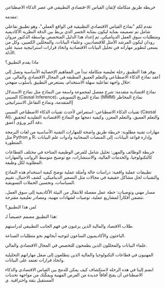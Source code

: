 خريطة طريق متكاملة لإتقان القياس الا-قتصادي التطبيقي في عصر الذكاء الاصطناعي

مقدمة:

نقدم لكم "نماذج القياس الاقتصادي التطبيقية في الواقع العملي"، وهو تطبيق تفاعلي شامل تم تصميمه بعناية ليكون بمثابة الجسر الذي يربط بين الدقة النظرية الأكاديمية ومتطلبات سوق العمل الديناميكي. تم إعداد هذا الدليل المتخصص بواسطة الدكتور مروان رودان ليكون المرشد الأمثل للاقتصاديين، وعلماء البيانات، والمحللين الكميين، وكل من يسعى لتطوير مهاراته في تحليل البيانات الاقتصادية واتخاذ قرارات استراتيجية مبنية على الأدلة.

ماذا يقدم التطبيق؟

يوفر هذا التطبيق رحلة تعليمية متكاملة تبدأ من المفاهيم الإحصائية الأساسية وتصل إلى أعقد نماذج الذكاء الاصطناعي والتعلم العميق المطبقة في المجال الاقتصادي والمالي. من خلال واجهة تفاعلية سهلة الاستخدام، يستعرض التطبيق بأسلوب منهجي:

نماذج اقتصادية متقدمة: شرح مفصل لمجموعة واسعة من النماذج مثل نماذج الاستدلال السببي (Causal Inference)، نماذج المزيج التسويقي (MMM) نماذج المخاطر المتقدمة، ونماذج التفاعل الاستراتيجي]

تقنيات الذكاء الاصطناعي: استعراض لأحدث تقنيات الذكاء الاصطناعي السببي (Causal AI)، والتعلم العميق، والتعلم المعزز، وكيفية دمجها مع النماذج الاقتصادية التقليدية لتحقيق دقة أكبر ورؤى أعمق.

مهارات تقنية مطلوبة: خريطة طريق واضحة للمهارات التقنية الأساسية من لغات البرمجة مثل Python و R، وإدارة قواعد البيانات، إلى المنصات السحابية وأدوات علم البيانات المتطورة.

خريطة الوظائف والمهن: تحليل شامل للفرص الوظيفية المتاحة في مختلف القطاعات كالتكنولوجيا، والخدمات المالية، والاستشارات، مع توضيح متوسط الرواتب والمهارات المطلوبة لكل وظيفة.

تطبيقات عملية واقعية: دراسات حالة وأمثلة عملية توضح كيفية استخدام هذه النماذج والتقنيات لحل مشاكل حقيقية في مجالات مثل التسعير الديناميكي، كشف الاحتيال، تقييم السياسات، وتحسين الحملات التسويقية.

مسار مهني وتوصيات: خطة عمل مفصلة للانتقال من البيئة الأكاديمية إلى سوق العمل، تتضمن أفكاراً لمشاريع عملية، توصيات لشهادات مهنية، ومصادر تعليمية مقترحة.

لمن هذا التطبيق؟

هذا التطبيق مصمم خصيصاً لـ:

طلاب الاقتصاد والمالية الذين يرغبون في فهم الجانب التطبيقي لدراستهم.

الباحثون والأكاديميون الساعون لتوجيه أبحاثهم نحو متطلبات الصناعة.

علماء البيانات والمحللون الذين يطمحون للتخصص في المجال الاقتصادي والمالي.

المهنيون في قطاعات التكنولوجيا والمالية الذين يتطلعون إلى صقل مهاراتهم التحليلية واتخاذ قرارات تعتمد على البيانات.

انضم إلينا في هذه الرحلة لاستكشاف كيف يمكن للدمج بين القياس الاقتصادي والذكاء الاصطناعي أن يفتح آفاقاً جديدة من الفرص المهنية ويمكّنك من مواجهة تحديات المستقبل بثقة واحترافية.
ي
